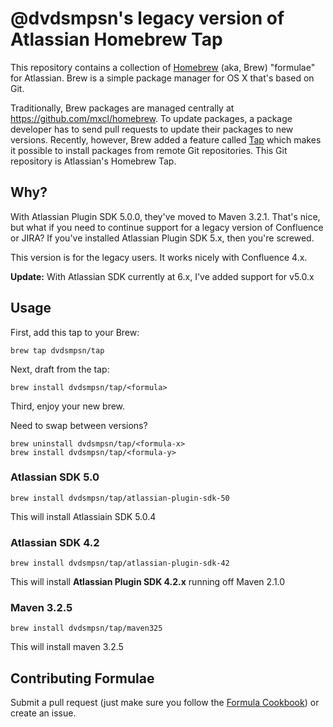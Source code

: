 # @dvdsmpsn's legacy version of Atlassian Homebrew Tap

This repository contains a collection of [Homebrew](http://mxcl.github.com/homebrew/) (aka, Brew) "formulae" for Atlassian. Brew is a simple package manager for OS X that's based on Git.

Traditionally, Brew packages are managed centrally at <https://github.com/mxcl/homebrew>. To update packages, a package developer has to send pull requests to update their packages to new versions. Recently, however, Brew added a feature called [Tap](https://github.com/mxcl/homebrew/wiki/brew-tap) which makes it possible to install packages from remote Git repositories. This Git repository is Atlassian's Homebrew Tap.

## Why?

With Atlassian Plugin SDK 5.0.0, they've moved to Maven 3.2.1. That's nice, but what if you need to continue support for a legacy version of Confluence or JIRA? If you've installed Atlassian Plugin SDK 5.x, then you're screwed. 

This version is for the legacy users. It works nicely with Confluence 4.x.

**Update:** With Atlassian SDK currently at 6.x, I've added support for v5.0.x

## Usage

First, add this tap to your Brew:

    brew tap dvdsmpsn/tap

Next, draft from the tap:

    brew install dvdsmpsn/tap/<formula>

Third, enjoy your new brew.

Need to swap between versions?

    brew uninstall dvdsmpsn/tap/<formula-x>
    brew install dvdsmpsn/tap/<formula-y>


### Atlassian SDK 5.0

	brew install dvdsmpsn/tap/atlassian-plugin-sdk-50

This will install Atlassiain SDK 5.0.4 


### Atlassian SDK 4.2

    brew install dvdsmpsn/tap/atlassian-plugin-sdk-42

This will install **Atlassian Plugin SDK 4.2.x** running off Maven 2.1.0	


### Maven 3.2.5

	brew install dvdsmpsn/tap/maven325

This will install maven 3.2.5

## Contributing Formulae

Submit a pull request (just make sure you follow the [Formula Cookbook](https://github.com/mxcl/homebrew/wiki/Formula-Cookbook)) or create an issue.
